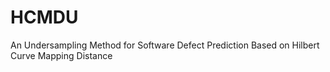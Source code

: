 # HCMDU
An Undersampling Method for Software Defect Prediction Based on Hilbert Curve Mapping Distance
